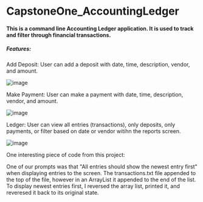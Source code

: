﻿# CapstoneOne_AccountingLedger

#### This is a command line Accounting Ledger application. It is used to track and filter through financial transactions.

##### Features:

Add Deposit: User can add a deposit with date, time, description, vendor, and amount.

![image](https://github.com/ninjakid56810/CapstoneOne_AccountingLedger/assets/70558570/7a1ad0f9-2ac8-4b7f-aca6-3d9cba03a7f4)

Make Payment: User can make a payment with date, time, description, vendor, and amount.

![image](https://github.com/ninjakid56810/CapstoneOne_AccountingLedger/assets/70558570/747214df-a542-48a0-86a5-a10288fa4f52)

Ledger: User can view all entries (transactions), only deposits, only payments, or filter based on date or vendor witihn the reports screen.

![image](https://github.com/ninjakid56810/CapstoneOne_AccountingLedger/assets/70558570/6ba039ab-f336-4614-bbe9-462cb309a458)

One interesting piece of code from this project:

One of our prompts was that "All entries should show the newest entry first" when displaying entries to the screen.
The transactions.txt file appended to the top of the file, however in an ArrayList it appended to the end of the list.
To display newest entries first, I reversed the array list, printed it, and reveresed it back to its original state.





